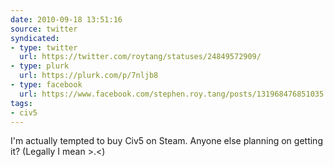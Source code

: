 ```yaml
---
date: 2010-09-18 13:51:16
source: twitter
syndicated:
- type: twitter
  url: https://twitter.com/roytang/statuses/24849572909/
- type: plurk
  url: https://plurk.com/p/7nljb8
- type: facebook
  url: https://www.facebook.com/stephen.roy.tang/posts/131968476851035
tags:
- civ5
---
```


I'm actually tempted to buy Civ5 on Steam. Anyone else planning on getting it? (Legally I mean &gt;.&lt;)